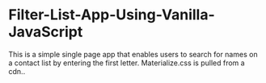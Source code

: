 # Filter-List-App-Using-Vanilla-JavaScript

This is a simple single page app that enables users to search for names on a contact list by entering the first letter.
Materialize.css is pulled from a cdn..

